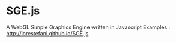 # SGE.js
A WebGL Simple Graphics Engine written in Javascript
Examples : http://lorestefani.github.io/SGE.js
